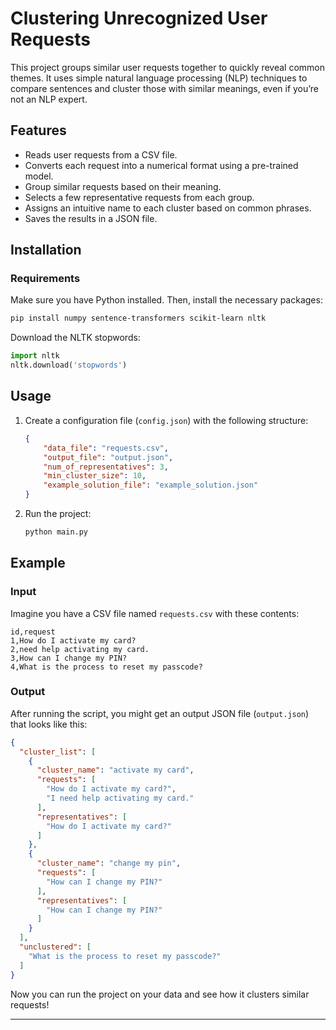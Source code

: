 # Clustering Unrecognized User Requests

This project groups similar user requests together to quickly reveal common themes. It uses simple natural language processing (NLP) techniques to compare sentences and cluster those with similar meanings, even if you’re not an NLP expert.

## Features
- Reads user requests from a CSV file.
- Converts each request into a numerical format using a pre-trained model.
- Group similar requests based on their meaning.
- Selects a few representative requests from each group.
- Assigns an intuitive name to each cluster based on common phrases.
- Saves the results in a JSON file.

## Installation
### Requirements
Make sure you have Python installed. Then, install the necessary packages:
```bash
pip install numpy sentence-transformers scikit-learn nltk
```
Download the NLTK stopwords:
```python
import nltk
nltk.download('stopwords')
```

## Usage
1. Create a configuration file (`config.json`) with the following structure:
   ```json
   {
       "data_file": "requests.csv",
       "output_file": "output.json",
       "num_of_representatives": 3,
       "min_cluster_size": 10,
       "example_solution_file": "example_solution.json"
   }
   ```
2. Run the project:
   ```bash
   python main.py
   ```

## Example
### Input
Imagine you have a CSV file named `requests.csv` with these contents:
```
id,request
1,How do I activate my card?
2,need help activating my card.
3,How can I change my PIN?
4,What is the process to reset my passcode?
```

### Output
After running the script, you might get an output JSON file (`output.json`) that looks like this:
```json
{
  "cluster_list": [
    {
      "cluster_name": "activate my card",
      "requests": [
        "How do I activate my card?",
        "I need help activating my card."
      ],
      "representatives": [
        "How do I activate my card?"
      ]
    },
    {
      "cluster_name": "change my pin",
      "requests": [
        "How can I change my PIN?"
      ],
      "representatives": [
        "How can I change my PIN?"
      ]
    }
  ],
  "unclustered": [
    "What is the process to reset my passcode?"
  ]
}
```

Now you can run the project on your data and see how it clusters similar requests!

---
